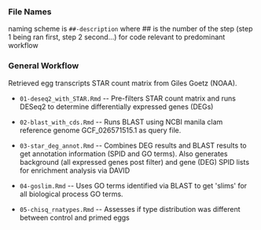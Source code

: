 ### File Names

naming scheme is `##-description` where \## is the number of the step (step 1 being ran first, step 2 second...) for code relevant to predominant workflow

### General Workflow

Retrieved egg transcripts STAR count matrix from Giles Goetz (NOAA).

-   `01-deseq2_with_STAR.Rmd` -- Pre-filters STAR count matrix and runs DESeq2 to determine differentially expressed genes (DEGs)

-   `02-blast_with_cds.Rmd` -- Runs BLAST using NCBI manila clam reference genome GCF_026571515.1 as query file.

-   `03-star_deg_annot.Rmd` -- Combines DEG results and BLAST results to get annotation information (SPID and GO terms). Also generates background (all expressed genes post filter) and gene (DEG) SPID lists for enrichment analysis via DAVID

-   `04-goslim.Rmd` -- Uses GO terms identified via BLAST to get 'slims' for all biological process GO terms.

-   `05-chisq_rnatypes.Rmd` -- Assesses if type distribution was different between control and primed eggs

